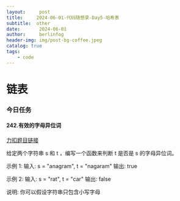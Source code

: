 ```yaml
---
layout:     post
title:     2024-06-01-代码随想录-Day5-哈希表
subtitle:  other
date:       2024-06-01
author:     berlinfog
header-img: img/post-bg-coffee.jpeg
catalog: true
tags:
    - code
---
```

# 链表


### 今日任务 

#### 242.有效的字母异位词
[力扣题目链接](https://leetcode.cn/problems/valid-anagram/)  

给定两个字符串 s 和 t ，编写一个函数来判断 t 是否是 s 的字母异位词。

示例 1: 输入: s = "anagram", t = "nagaram" 输出: true

示例 2: 输入: s = "rat", t = "car" 输出: false

说明: 你可以假设字符串只包含小写字母

```

```



